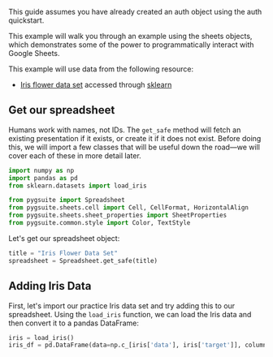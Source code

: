 This guide assumes you have already created an auth object using the auth quickstart.

This example will walk you through an example using the sheets objects, which demonstrates some of the power to programmatically interact with Google Sheets.

This example will use data from the following resource:

- [Iris flower data set](https://en.wikipedia.org/wiki/Iris_flower_data_set) accessed through [sklearn](https://scikit-learn.org/stable/modules/generated/sklearn.datasets.load_iris.html)

## Get our spreadsheet

Humans work with names, not IDs. The `get_safe` method will fetch an existing presentation if it exists, or create it if it does not exist. Before doing this, we will import a few classes that will be useful down the road&mdash;we will cover each of these in more detail later.

```python
import numpy as np
import pandas as pd
from sklearn.datasets import load_iris

from pygsuite import Spreadsheet
from pygsuite.sheets.cell import Cell, CellFormat, HorizontalAlign
from pygsuite.sheets.sheet_properties import SheetProperties
from pygsuite.common.style import Color, TextStyle
```

Let's get our spreadsheet object:

```python
title = "Iris Flower Data Set"
spreadsheet = Spreadsheet.get_safe(title)
```

## Adding Iris Data

First, let's import our practice Iris data set and try adding this to our spreadsheet. Using the `load_iris` function, we can load the Iris data and then convert it to a pandas DataFrame:

```python
iris = load_iris()
iris_df = pd.DataFrame(data=np.c_[iris['data'], iris['target']], columns=iris['feature_names'] + ['target'])
```
